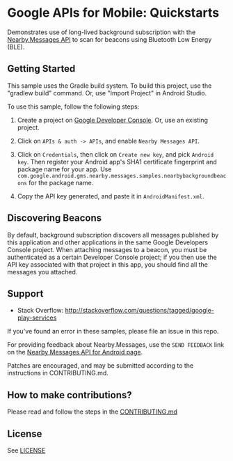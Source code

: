 # Google APIs for Mobile: Quickstarts

Demonstrates use of long-lived background subscription with the
[Nearby.Messages API](https://developers.google.com/nearby/) to scan for
beacons using Bluetooth Low Energy (BLE).

Getting Started
---------------

This sample uses the Gradle build system. To build this project, use the
"gradlew build" command. Or, use "Import Project" in Android Studio.

To use this sample, follow the following steps:

1. Create a project on [Google Developer
   Console](https://console.developers.google.com/). Or, use an existing
project.

1. Click on `APIs & auth -> APIs`, and enable `Nearby Messages API`.

1. Click on `Credentials`, then click on `Create new key`, and pick `Android
   key`. Then register your Android app's SHA1 certificate fingerprint and
package name for your app. Use
`com.google.android.gms.nearby.messages.samples.nearbybackgroundbeacons` for the
package name.

1. Copy the API key generated, and paste it in `AndroidManifest.xml`.

Discovering Beacons
-------------------

By default, background subscription discovers all messages published by this
application and other applications in the same Google Developers Console
project. When attaching messages to a beacon, you must be authenticated as a
certain Developer Console project; if you then use the API key associated with
that project in this app, you should find all the messages you attached.


Support
-------

- Stack Overflow: http://stackoverflow.com/questions/tagged/google-play-services

If you've found an error in these samples, please file an issue in this repo.

For providing feedback about Nearby.Messages, use the `SEND FEEDBACK` link on
the [Nearby Messages API for Android
page](https://developers.google.com/nearby/messages/android/get-started).

Patches are encouraged, and may be submitted according to the instructions in
CONTRIBUTING.md.


## How to make contributions?
Please read and follow the steps in the [CONTRIBUTING.md](CONTRIBUTING.md)

## License
See [LICENSE](LICENSE)
